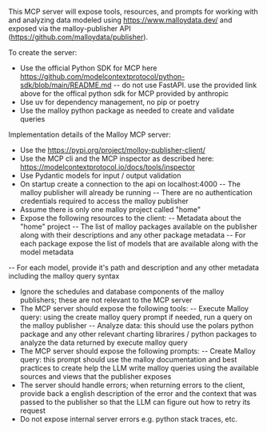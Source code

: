 This MCP server will expose tools, resources, and prompts for working with  and analyzing data modeled using https://www.malloydata.dev/ and exposed via the malloy-publisher API (https://github.com/malloydata/publisher).

To create the server:
- Use the official Python SDK for MCP here https://github.com/modelcontextprotocol/python-sdk/blob/main/README.md
-- do not use FastAPI. use the provided link above for the offical python sdk for MCP provided by anthropic
- Use uv for dependency management, no pip or poetry
- Use the malloy python package as needed to create and validate queries


Implementation details of the Malloy MCP server:
- Use the https://pypi.org/project/molloy-publisher-client/
- Use the MCP cli and the MCP inspector as described here: https://modelcontextprotocol.io/docs/tools/inspector
- Use Pydantic models for input / output validation
- On startup create a connection to the api on localhost:4000
-- The malloy publisher will already be running
-- There are no authentication credentials required to access the malloy publisher
- Assume there is only one malloy project called "home"
- Expose the following resources to the client:
-- Metadata about the "home" project
-- The list of malloy packages available on the publisher along with their descriptions and any other package metadata
-- For each package expose the list of models that are available along with the model metadata

-- For each model, provide it's path and description and any other metadata including the malloy query syntax 
- Ignore the schedules and database components of the malloy publishers; these are not relevant to the MCP server
- The MCP server should expose the following tools:
-- Execute Malloy query: using the create malloy query prompt if needed, run a query on the malloy publisher
-- Analyze data: this should use the polars python package and any other relevant charting librarires / python packages to analyze the data returned by execute malloy query
- The MCP server should expose the following prompts:
-- Create Malloy query: this prompt should use the malloy documentation and best practices to create help the LLM write malloy queries using the available sources and views that the publisher exposes
- The server should handle errors; when returning errors to the client, provide back a english description of the error and the context that was passed to the publisher so that the LLM can figure out how to retry its request
- Do not expose internal server errors e.g. python stack traces, etc.




